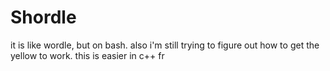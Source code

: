 # Shordle

it is like wordle, but on bash. also i'm still trying to figure out how to get the yellow to work.
this is easier in c++ fr
